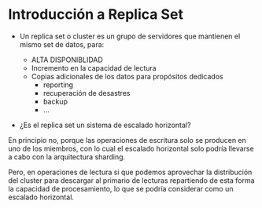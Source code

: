 # Introducción a Replica Set

- Un replica set o cluster es un grupo de servidores que mantienen el mismo set de datos, para:

    - ALTA DISPONIBLIDAD
    - Incremento en la capacidad de lectura
    - Copias adicionales de los datos para propósitos dedicados
        - reporting
        - recuperación de desastres
        - backup
        - ...

- ¿Es el replica set un sistema de escalado horizontal?

En principio no, porque las operaciones de escritura solo se producen en uno de los miembros, con lo
cual el escalado horizontal solo podría llevarse a cabo con la arquitectura sharding.

Pero, en operaciones de lectura si que podemos aprovechar la distribución del cluster para descargar
al primario de lecturas repartiendo de esta forma la capacidad de procesamiento, lo que se podría considerar
como un escalado horizontal.

